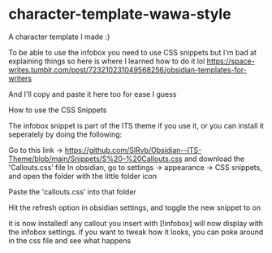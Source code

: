 # character-template-wawa-style
A character template I made :)

To be able to use the infobox you need to use CSS snippets but I'm bad at explaining things so here is where I learned how to do it lol https://space-writes.tumblr.com/post/723210231049568256/obsidian-templates-for-writers

And I'll copy and paste it here too for ease I guess

How to use the CSS Snippets

The infobox snippet is part of the ITS theme if you use it, or you can install it seperately by doing the following:

Go to this link -> https://github.com/SlRvb/Obsidian--ITS-Theme/blob/main/Snippets/S%20-%20Callouts.css
 and download the 'Callouts.css’ file
In obsidian, go to settings -> appearance -> CSS snippets, and open the folder with the little folder icon

Paste the 'callouts.css’ into that folder

Hit the refresh option in obsidian settings, and toggle the new snippet to on

it is now installed! any callout you insert with [!infobox] will now display with the infobox settings. if you want to tweak how it looks, you can poke around in the css file and see what happens
